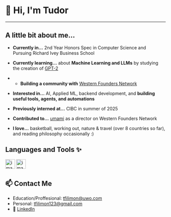 # 👋 Hi, I'm Tudor 
---

## A little bit about me...
- **Currently in...** 2nd Year Honors Spec in Computer Science and Pursuing Richard Ivey Business School

  
- **Currently learning...** about **Machine Learning and LLMs** by studying the creation of [GPT-2](https://www.youtube.com/watch?v=7xTGNNLPyMI)
  

- - **Building a community with** [Western Founders Network](https://www.foundersnetwork.ca/)

  
- **Interested in...** AI, Applied ML, backend development, and **building useful tools, agents, and automations**

  
- **Previously interned at...** CIBC in summer of 2025

  
- **Contributed to...** [umami](https://github.com/tudor-filimon/umami) as a director on Western Founders Network

  
- **I love...** basketball, working out, nature & travel (over 8 countries so far), and reading philosophy occasionally :)

## Languages and Tools ✨
<img width="30" height="30" alt="image" src="https://github.com/user-attachments/assets/f4ac440f-eab2-4928-9a4c-7664ca907aab" />
<img width="30" height="30" alt="image" src="https://github.com/user-attachments/assets/5e09e92d-4fd3-4ce1-b416-0402cc54acb3" />


## 📫 Contact Me  
- Education/Proffesional: tfilimon@uwo.com
- Personal: tfilimon123@gmail.com
- 💼 [LinkedIn](https://www.linkedin.com/in/tudor-filimon/)  

